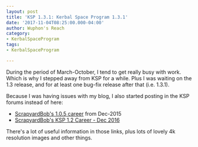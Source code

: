 ```yaml
---
layout: post
title: 'KSP 1.3.1: Kerbal Space Program 1.3.1'
date: '2017-11-04T08:25:00.000-04:00'
author: Wuphon's Reach
category:
- KerbalSpaceProgram
tags:
- KerbalSpaceProgram

---
```


During the period of March-October, I tend to get really busy with work.  Which is why I stepped away from KSP for a while.  Plus I was waiting on the 1.3 release, and for at least one bug-fix release after that (i.e. 1.3.1).

Because I was having issues with my blog, I also started posting in the KSP forums instead of here:

- [ScrapyardBob's 1.0.5 career](https://forum.kerbalspaceprogram.com/index.php?/topic/128939-scrapyardbobs-105-career/) from Dec-2015
- [ScrapyardBob's KSP 1.2 Career - Dec 2016](https://forum.kerbalspaceprogram.com/index.php?/topic/154032-scrapyardbobs-ksp-12-career-dec-2016-image-heavy)

There's a lot of useful information in those links, plus lots of lovely 4k resolution images and other things.

